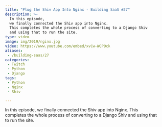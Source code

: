 ```yaml
---
title: "Plug the Shiv App Into Nginx - Building SaaS #27"
description: >-
  In this episode,
  we finally connected the Shiv app into Nginx.
  This completes the whole process of converting to a Django Shiv
  and using that to run the site.
type: video
image: img/2019/nginx.jpg
video: https://www.youtube.com/embed/xvCw-WCPOck
aliases:
 - /building-saas/27
categories:
 - Twitch
 - Python
 - Django
tags:
 - Python
 - Nginx
 - Shiv

---
```


In this episode,
we finally connected the Shiv app into Nginx.
This completes the whole process of converting to a Django Shiv
and using that to run the site.
